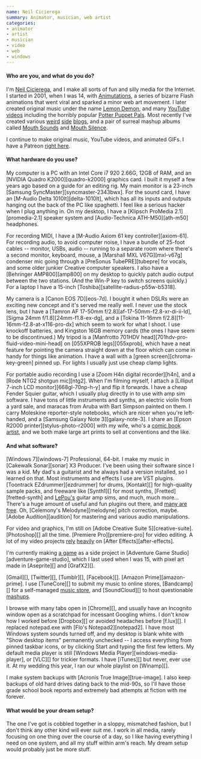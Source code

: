 ```yaml
---
name: Neil Cicierega
summary: Animator, musician, web artist
categories:
- animator
- artist
- musician
- video
- web
- windows
---
```


#### Who are you, and what do you do?

I'm [Neil Cicierega](http://www.neilcic.com/ "Neil's website."), and I make all sorts of fun and silly media for the Internet. I started in 2001, when I was 14, with [Animutations](http://www.animutation.com/ "Neil's Flash animations."), a series of bizarre Flash animations that went viral and sparked a minor web art movement. I later created original music under the name [Lemon Demon](http://www.lemondemon.com/ "Neil's music."), and many [YouTube videos](https://www.youtube.com/user/NeilCicierega "Neil's YouTube videos.") including the horribly popular [Potter Puppet Pals](https://www.youtube.com/watch?v=Tx1XIm6q4r4 "Neil's Harry Potter puppet video."). Most recently I've created various [weird](http://www.windows95tips.com/ "Neil's serious Windows 95 tips.") [side](http://outslide.tumblr.com/ "Neil's SlideShare image collection.") [blogs](http://google-suggest.tumblr.com/ "Neil's collection og Google search suggestions."), and a pair of surreal mashup albums called [Mouth Sounds](http://www.neilcic.com/mouthsounds "Neil's mashup album.") and [Mouth Silence](http://www.neilcic.com/mouthsilence "Neil's other mashup album.").

I continue to make original music, YouTube videos, and animated GIFs. I have a Patreon [right here](https://www.patreon.com/NeilC "Neil's Patreon account.").

#### What hardware do you use?

My computer is a PC with an Intel Core i7 920 2.66G, 12GB of RAM, and an [NVIDIA Quadro K2000][quadro-k2000] graphics card. I built it myself a few years ago based on a guide for an editing rig. My main monitor is a 23-inch [Samsung SyncMaster][syncmaster-2343bwx]. For the sound card, I have an [M-Audio Delta 1010lt][delta-1010lt], which has all its inputs and outputs hanging out the back of the PC like spaghetti. I feel like a serious hacker when I plug anything in. On my desktop, I have a [Klipsch ProMedia 2.1][promedia-2.1] speaker system and [Audio-Technica ATH-M50][ath-m50] headphones.

For recording MIDI, I have a [M-Audio Axiom 61 key controller][axiom-61]. For recording audio, to avoid computer noise, I have a bundle of 25-foot cables -- monitor, USBs, audio -- running to a separate room where there's a second monitor, keyboard, mouse, a [Marshall MXL V67G][mxl-v67g] condenser mic going through a [PreSonus TubePRE][tubepre] for vocals, and some older junkier Creative computer speakers. I also have a [Behringer AMP800][amp800] on my desktop to quickly patch audio output between the two stations. (And the Win-P key to switch screens quickly.) For a laptop I have a 15-inch [Toshiba][satellite-radius-p55w-b5318].

My camera is a [Canon EOS 7D][eos-7d]. I bought it when DSLRs were an
exciting new concept and it's served me really well. I never use the stock lens, but I have a [Tamron AF 17-50mm f/2.8][af-17-50mm-f2.8-xr-di-ii-ld], [Sigma 24mm f/1.8][24mm-f1.8-ex-dg], and a [Tokina 11-16mm f/2.8][11-16mm-f2.8-at-x116-pro-dx] which seem to work for what I shoot. I use knockoff batteries, and Kingston 16GB memory cards (the ones I have seem to be discontinued.) My tripod is a [Manfrotto 701HDV head][701hdv-pro-fluid-video-mini-head] on [055XPROB legs][055xprob], which have a neat feature for pointing the camera straight down at the floor which can come in handy for things like animation. I have a wall with a [green screen][chroma-key-green] pinned up. For lights I usually just use cheap clamp lights.

For portable audio recording I use a [Zoom H4n digital recorder][h4n], and a [Rode NTG2 shotgun mic][ntg2]. When I'm filming myself, I attach a [Lilliput 7-inch LCD monitor][668gl-70np-h-y] and flip it forwards. I have a cheap Fender Squier guitar, which I usually plug directly in to use with amp sim software. I have tons of little instruments and synths, an electric violin from a yard sale, and maracas from Aruba with Bart Simpson painted on them. I carry Moleskine reporter-style notebooks, which are nicer when you're left-handed, and a [Samsung Galaxy Note 3][galaxy-note-3]. I share an [Epson R2000 printer][stylus-photo-r2000] with my wife, who's a [comic book artist](http://www.mingdoyle.com/ "Ming's website."), and we both make large art prints to sell at conventions and the like.

#### And what software?

[Windows 7][windows-7] Professional, 64-bit. I make my music in [Cakewalk Sonar][sonar] X3 Producer. I've been using their software since I was a kid. My dad's a guitarist and he always had a version installed, so I learned on that. Most instruments and effects I use are VST plugins. [Toontrack EZdrummer][ezdrummer] for drums, [Kontakt][] for high-quality sample packs, and freeware like [Synth1][] for most synths, [Fretted][fretted-synth] and [LePou's](http://lepouplugins.blogspot.com/ "Leo's plugin website.") guitar amp sims, and much, much more... There's a huge amount of useful and fun plugins out there, and [many are free](http://bedroomproducersblog.com/free-vst-plugins/ "An article about the best free VST plugins."). Oh, [Celemony's Melodyne][melodyne] pitch correction, maybe. [Adobe Audition][audition] for mastering and various audio manipulations.

For video and graphics, I'm still on [Adobe Creative Suite 5][creative-suite]. [Photoshop][] all the time. [Premiere Pro][premiere-pro] for video editing. A lot of my video projects [rely](https://www.youtube.com/watch?v=LvrCoDZUwRg "Neil's Goosebumps video on YouTube.") [heavily](https://www.youtube.com/watch?v=XAsPeY8BsQU "Neil's MOUTH video on YouTube.") on [After Effects][after-effects].

I'm currently making [a game](https://twitter.com/iconarchitect10 "Neil's game's Twitter account.") as a side project in [Adventure Game Studio][adventure-game-studio], which I last used when I was 15, with pixel art made in [Aseprite][] and [GrafX2][].

[Gmail][], [Twitter][], [Tumblr][], [Facebook][]. [Amazon Prime][amazon-prime]. I use [TuneCore][] to submit my music to online stores, [Bandcamp][] for a self-managed [music store](http://lemondemon.bandcamp.com/ "Neil's Bandcamp store."), and [SoundCloud][] to host questionable [mashups](https://soundcloud.com/neilcic "Neil's SoundCloud account.").

I browse with many tabs open in [Chrome][], and usually have an Incognito window open as a scratchpad for incessant Googling whims. I don't know how I worked before [Dropbox][] or avoided headaches before [f.lux][]. I replaced notepad.exe with [Flo's Notepad2][notepad2]. I have most Windows system sounds turned off, and my desktop is blank white with "Show desktop items" permanently unchecked -- I access everything from pinned taskbar icons, or by clicking Start and typing the first few letters. My default media player is still [Windows Media Player][windows-media-player], or [VLC][] for trickier formats. I have [iTunes][] but never, ever use it. At my wedding this year, I ran our whole playlist on [Winamp][].

I make system backups with [Acronis True Image][true-image]. I also keep backups of old hard drives dating back to the mid-90s, so I'll have those grade school book reports and extremely bad attempts at fiction with me forever.

#### What would be your dream setup?

The one I've got is cobbled together in a sloppy, mismatched fashion, but I don't think any other kind will ever suit me. I work in all media, rarely focusing on one thing over the course of a day, so I like having everything I need on one system, and all my stuff within arm's reach. My dream setup would probably just be more stuff.